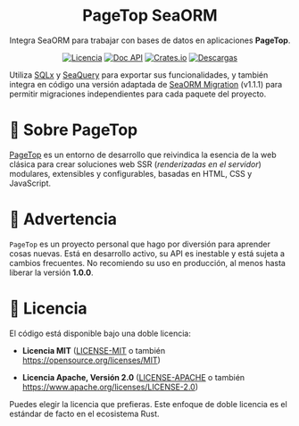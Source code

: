 <div align="center">

<h1>PageTop SeaORM</h1>

<p>Integra SeaORM para trabajar con bases de datos en aplicaciones <strong>PageTop</strong>.</p>

[![Licencia](https://img.shields.io/badge/license-MIT%2FApache-blue.svg?label=Licencia&style=for-the-badge)](#-license)
[![Doc API](https://img.shields.io/docsrs/pagetop-seaorm?label=Doc%20API&style=for-the-badge&logo=Docs.rs)](https://docs.rs/pagetop-seaorm)
[![Crates.io](https://img.shields.io/crates/v/pagetop-seaorm.svg?style=for-the-badge&logo=ipfs)](https://crates.io/crates/pagetop-seaorm)
[![Descargas](https://img.shields.io/crates/d/pagetop-seaorm.svg?label=Descargas&style=for-the-badge&logo=transmission)](https://crates.io/crates/pagetop-seaorm)

</div>

Utiliza [SQLx](https://crates.io/crates/sqlx) y [SeaQuery](https://crates.io/crates/sea-query) para
exportar sus funcionalidades, y también integra en código una versión adaptada de
[SeaORM Migration](https://github.com/SeaQL/sea-orm/tree/1.1.1/sea-orm-migration/src) (v1.1.1) para
permitir migraciones independientes para cada paquete del proyecto.


# 📌 Sobre PageTop

[PageTop](https://docs.rs/pagetop) es un entorno de desarrollo que reivindica la esencia de la web
clásica para crear soluciones web SSR (*renderizadas en el servidor*) modulares, extensibles y
configurables, basadas en HTML, CSS y JavaScript.


# 🚧 Advertencia

`PageTop` es un proyecto personal que hago por diversión para aprender cosas nuevas. Está en
desarrollo activo, su API es inestable y está sujeta a cambios frecuentes. No recomiendo su uso en
producción, al menos hasta liberar la versión **1.0.0**.


# 📜 Licencia

El código está disponible bajo una doble licencia:

  * **Licencia MIT**
    ([LICENSE-MIT](LICENSE-MIT) o también https://opensource.org/licenses/MIT)

  * **Licencia Apache, Versión 2.0**
    ([LICENSE-APACHE](LICENSE-APACHE) o también https://www.apache.org/licenses/LICENSE-2.0)

Puedes elegir la licencia que prefieras. Este enfoque de doble licencia es el estándar de facto en
el ecosistema Rust.
